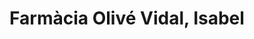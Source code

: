 ---
title: "Farmàcia Olivé Vidal, Isabel"
url: /sant-feliu-de-guixols/farmacia-olive-vidal-isabel/
shop: Drogerie
---